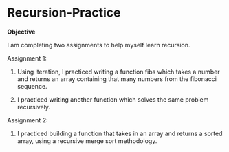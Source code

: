 # Recursion-Practice

**Objective**

I am completing two assignments to help myself learn recursion.

Assignment 1: 

1. Using iteration, I practiced writing a function fibs which takes a number and returns an array containing that many numbers from the fibonacci sequence.

2. I practiced writing another function which solves the same problem recursively.

Assignment 2:

1. I practiced building a function that takes in an array and returns a sorted array, using a recursive merge sort methodology.

